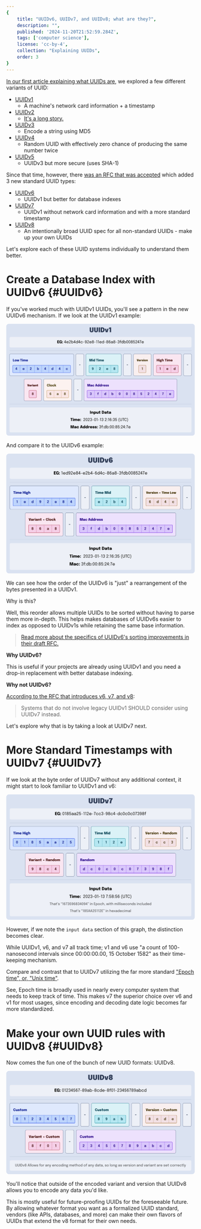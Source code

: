 ```yaml
---
{
    title: "UUIDv6, UUIDv7, and UUIDv8; what are they?",
    description: "",
    published: '2024-11-20T21:52:59.284Z',
    tags: ['computer science'],
    license: 'cc-by-4',
    collection: "Explaining UUIDs",
    order: 3
}
---
```


[In our first article explaining what UUIDs are](/posts/what-are-uuids), we explored a few different variants of UUID:

- [UUIDv1](/posts/what-are-uuids#UUIDv1)
  - A machine's network card information + a timestamp
- [UUIDv2](/posts/what-are-uuids#UUIDv2)
  - [It's a long story.](/posts/what-happened-to-uuid-v2)
- [UUIDv3](/posts/what-are-uuids#UUIDv3and5)
  - Encode a string using MD5
- [UUIDv4](/posts/what-are-uuids#UUIDv4)
  - Random UUID with effectively zero chance of producing the same number twice
- [UUIDv5](/posts/what-are-uuids#UUIDv3and5)
  - UUIDv3 but more secure (uses SHA-1)

Since that time, however, there [was an RFC that was accepted](https://www.ietf.org/archive/id/draft-peabody-dispatch-new-uuid-format-04.html) which added 3 new standard UUID types:

- [UUIDv6](#UUIDv6)
  - UUIDv1 but better for database indexes
- [UUIDv7](#UUIDv7)
  - UUIDv1 without network card information and with a more standard timestamp
- [UUIDv8](#UUIDv8)
  - An intentionally broad UUID spec for all non-standard UUIDs - make up your own UUIDs

Let's explore each of these UUID systems individually to understand them better.



# Create a Database Index with UUIDv6 {#UUIDv6}

If you've worked much with UUIDv1 UUIDs, you'll see a pattern in the new UUIDv6 mechanism. If we look at the UUIDv1 example:

![A UUID broken down into "Low Time", a dash, "Mid Time", a dash, "Version", "High Time", a dash, "Variant", "Clock", a dash, and finally a "MAC Address". An example UUIDv1 might be "4e2b4d4c-92e8-11ed-86a8-3fdb0085247e"](../what-are-uuids/UUIDv1.svg)

And compare it to the UUIDv6 example:

![// TODO: Write](./UUIDv6.svg)

We can see how the order of the UUIDv6 is "just" a rearrangement of the bytes presented in a UUIDv1.

Why is this?

Well, this reorder allows multiple UUIDs to be sorted without having to parse them more in-depth. This helps makes databases of UUIDv6s easier to index as opposed to UUIDv1s while retaining the same base information.

> [Read more about the specifics of UUIDv6's sorting improvements in their draft RFC.](https://ietf-wg-uuidrev.github.io/rfc4122bis/draft-00/draft-ietf-uuidrev-rfc4122bis.html#section-6.10)

**Why UUIDv6?**

This is useful if your projects are already using UUIDv1 and you need a drop-in replacement with better database indexing.

**Why not UUIDv6?**

[According to the RFC that introduces v6, v7, and v8](https://ietf-wg-uuidrev.github.io/rfc4122bis/draft-00/draft-ietf-uuidrev-rfc4122bis.html#name-uuid-version-6): 

> Systems that do not involve legacy UUIDv1 SHOULD consider using UUIDv7 instead.

Let's explore why that is by taking a look at UUIDv7 next.

# More Standard Timestamps with UUIDv7 {#UUIDv7}

If we look at the byte order of UUIDv7 without any additional context, it might start to look familiar to UUIDv1 and v6:

![// TODO: Write](./UUIDv7.svg)

However, if we note the `input data` section of this graph, the distinction becomes clear.

While UUIDv1, v6, and v7 all track time; v1 and v6 use "a count of 100- nanosecond intervals since 00:00:00.00, 15 October 1582" as their time-keeping mechanism.

Compare and contrast that to UUIDv7 utilizing the far more standard ["Epoch time", or, "Unix time"](https://en.wikipedia.org/wiki/Unix_time).

See, Epoch time is broadly used in nearly every computer system that needs to keep track of time. This makes v7 the superior choice over v6 and v1 for most usages, since encoding and decoding date logic becomes far more standardized.

# Make your own UUID rules with UUIDv8 {#UUIDv8}

Now comes the fun one of the bunch of new UUID formats: UUIDv8.

![// TODO: Write](./UUIDv8.svg)

You'll notice that outside of the encoded variant and version that UUIDv8 allows you to encode any data you'd like.

This is mostly useful for future-proofing UUIDs for the foreseeable future. By allowing whatever format you want as a formalized UUID standard,
vendors (like APIs, databases, and more) can make their own flavors of UUIDs that extend the v8 format for their own needs.